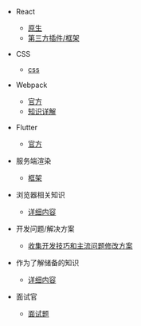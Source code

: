 - React
  - [原生](react.md)
  - [第三方插件/框架](reactThirdParty.md)

- CSS
  - [css](css.md)

- Webpack
  - [官方](webpack.md)
  - [知识详解](webpackKnowledge.md)

- Flutter
  - [官方](flutter.md)

- 服务端渲染
  - [框架](ssr.md)

- 浏览器相关知识
  - [详细内容](browser.md)

- 开发问题/解决方案
  - [收集开发技巧和主流问题修改方案](qa.md)

- 作为了解储备的知识
  - [详细内容](other.md)

- 面试官
  - [面试题](interview.md)